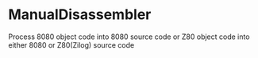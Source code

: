 # ManualDisassembler
Process 8080  object code into 8080 source code or Z80 object code into either 8080 or Z80(Zilog) source code
